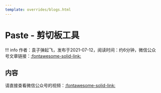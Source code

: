 ```yaml
---
template: overrides/blogs.html
---
```


# Paste - 剪切板工具

!!! info
    作者：袁子弹起飞，发布于2021-07-12，阅读时间：约6分钟，微信公众号文章链接：[:fontawesome-solid-link:](https://mp.weixin.qq.com/s?__biz=MzI4Mjk3NzgxOQ==&mid=2247484286&idx=1&sn=d3ee740e45d3f5ea1de3e12fb0288878&chksm=eb90f00adce7791cae138174fee9ca20a3a66a381512594f0866a0155e62c6778c5f8c20637f&token=97683576&lang=zh_CN#rd)

## 内容

请直接查看微信公众号的视频：[:fontawesome-solid-link:](https://mp.weixin.qq.com/s?__biz=MzI4Mjk3NzgxOQ==&mid=2247484286&idx=1&sn=d3ee740e45d3f5ea1de3e12fb0288878&chksm=eb90f00adce7791cae138174fee9ca20a3a66a381512594f0866a0155e62c6778c5f8c20637f&token=97683576&lang=zh_CN#rd)
